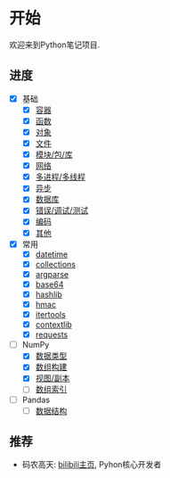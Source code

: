 # 开始

欢迎来到Python笔记项目.

## 进度

- [x] 基础
    - [x] [容器](/基础/容器)
    - [x] [函数](/基础/函数)
    - [x] [对象](/基础/对象)
    - [x] [文件](/基础/文件)
    - [x] [模块/包/库](/基础/模块)
    - [x] [网络](/基础/网络)
    - [x] [多进程/多线程](/基础/线程)
    - [x] [异步](/基础/异步)
    - [x] [数据库](/基础/数据库)
    - [x] [错误/调试/测试](/基础/调试)
    - [x] [编码](/基础/编码)
    - [x] [其他](/基础/其他)
- [x] 常用
    - [x] [datetime](/常用/datetime)
    - [x] [collections](/常用/collections)
    - [x] [argparse](/常用/argparse)
    - [x] [base64](/常用/base64)
    - [x] [hashlib](/常用/hashlib)
    - [x] [hmac](/常用/hmac)
    - [x] [itertools](/常用/itertools)
    - [x] [contextlib](/常用/contextlib)
    - [x] [requests](/常用/requests)
- [ ] NumPy
    - [x] [数据类型](/NumPy/数据类型)
    - [x] [数组构建](/NumPy/数组构建)
    - [x] [视图/副本](/NumPy/视图副本)
    - [ ] [数组索引](/NumPy/数组索引)
- [ ] Pandas
    - [ ] [数据结构](/Pandas/数据结构)

## 推荐

- 码农高天: [bilibili主页](https://space.bilibili.com/245645656), Pyhon核心开发者
